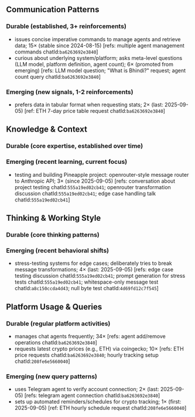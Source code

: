 ## Communication Patterns
### Durable (established, 3+ reinforcements)
- issues concise imperative commands to manage agents and retrieve data; 15× (stable since 2024-08-15) [refs: multiple agent management commands chatId:`ba6263692e3840`]
- curious about underlying system/platform; asks meta-level questions (LLM model, platform definition, agent count); 6× (promoted from emerging) [refs: LLM model question; "What is Bhindi?" request; agent count query chatId:`ba6263692e3840`]

### Emerging (new signals, 1-2 reinforcements)
- prefers data in tabular format when requesting stats; 2× (last: 2025-09-05) [ref: ETH 7-day price table request chatId:`ba6263692e3840`]

## Knowledge & Context
### Durable (core expertise, established over time)

### Emerging (recent learning, current focus)
- testing and building Pineapple project: openrouter-style message router to Anthropic API; 3× (since 2025-09-05) [refs: conversation about project testing chatId:`555a19ed02cb41`; openrouter transformation discussion chatId:`555a19ed02cb41`; edge case handling talk chatId:`555a19ed02cb41`]

## Thinking & Working Style
### Durable (core thinking patterns)

### Emerging (recent behavioral shifts)
- stress-testing systems for edge cases; deliberately tries to break message transformations; 4× (last: 2025-09-05) [refs: edge case testing discussion chatId:`555a19ed02cb41`; prompt generation for stress tests chatId:`555a19ed02cb41`; whitespace-only message test chatId:`a8c150ccda4d43`; null byte test chatId:`4d69fd12c7f545`]

## Platform Usage & Queries
### Durable (regular platform activities)
- manages chat agents frequently; 34× [refs: agent add/remove operations chatId:`ba6263692e3840`]
- requests latest crypto prices (e.g., ETH) via coingecko; 10× [refs: ETH price requests chatId:`ba6263692e3840`; hourly tracking setup chatId:`208fe6e5660040`]

### Emerging (new query patterns)
- uses Telegram agent to verify account connection; 2× (last: 2025-09-05) [refs: telegram agent connection chatId:`ba6263692e3840`]
- sets up automated reminders/schedules for crypto tracking; 1× (first: 2025-09-05) [ref: ETH hourly schedule request chatId:`208fe6e5660040`]